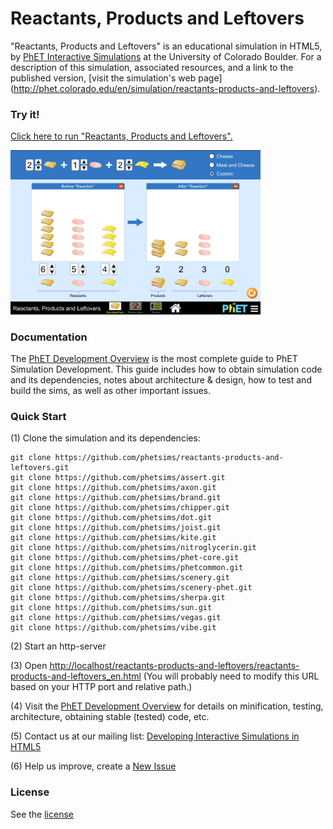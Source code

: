Reactants, Products and Leftovers
=============
"Reactants, Products and Leftovers" is an educational simulation in HTML5, by [PhET Interactive Simulations](http://phet.colorado.edu/) at the University of Colorado Boulder.
For a description of this simulation, associated resources, and a link to the published version,
[visit the simulation's web page] (http://phet.colorado.edu/en/simulation/reactants-products-and-leftovers).

### Try it!

[Click here to run "Reactants, Products and Leftovers".](http://phet.colorado.edu/sims/html/reactants-products-and-leftovers/latest/reactants-products-and-leftovers_en.html)

<a href="http://phet.colorado.edu/sims/html/reactants-products-and-leftovers/latest/reactants-products-and-leftovers_en.html">
<img src="https://raw.githubusercontent.com/phetsims/reactants-products-and-leftovers/master/assets/reactants-products-and-leftovers-screenshot.png" alt="Screenshot" style="width: 400px;"/>
</a>

### Documentation
The [PhET Development Overview](http://bit.ly/phet-development-overview) is the most complete guide to PhET Simulation Development.
This guide includes how to obtain simulation code and its dependencies, notes about architecture & design, how to test and build
the sims, as well as other important issues.

### Quick Start
(1) Clone the simulation and its dependencies:
```
git clone https://github.com/phetsims/reactants-products-and-leftovers.git
git clone https://github.com/phetsims/assert.git
git clone https://github.com/phetsims/axon.git
git clone https://github.com/phetsims/brand.git
git clone https://github.com/phetsims/chipper.git
git clone https://github.com/phetsims/dot.git
git clone https://github.com/phetsims/joist.git
git clone https://github.com/phetsims/kite.git
git clone https://github.com/phetsims/nitroglycerin.git
git clone https://github.com/phetsims/phet-core.git
git clone https://github.com/phetsims/phetcommon.git
git clone https://github.com/phetsims/scenery.git
git clone https://github.com/phetsims/scenery-phet.git
git clone https://github.com/phetsims/sherpa.git
git clone https://github.com/phetsims/sun.git
git clone https://github.com/phetsims/vegas.git
git clone https://github.com/phetsims/vibe.git
```
(2) Start an http-server

(3) Open [http://localhost/reactants-products-and-leftovers/reactants-products-and-leftovers_en.html](http://localhost/reactants-products-and-leftovers/reactants-products-and-leftovers_en.html) (You will probably need to modify this URL based on your HTTP port and relative path.)

(4) Visit the [PhET Development Overview](http://bit.ly/phet-development-overview) for details on minification, testing, architecture, obtaining stable (tested) code, etc.

(5) Contact us at our mailing list: [Developing Interactive Simulations in HTML5](http://groups.google.com/forum/#!forum/developing-interactive-simulations-in-html5)

(6) Help us improve, create a [New Issue](http://github.com/phetsims/reactants-products-and-leftovers/issues/new)

### License
See the [license](LICENSE)
